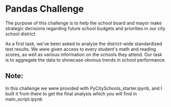 # Pandas Challenge

The purpose of this challenge is to help the school board and mayor make strategic decisions regarding future school budgets and priorities in our city school district.

As a first task, we've been asked to analyze the district-wide standardized test results. We were given access to every student's math and reading scores, as well as various information on the schools they attend. Our task is to aggregate the data to showcase obvious trends in school performance.


## Note: 
In this challenge we were provided with PyCitySchools_starter.ipynb, and I built it from there
to get the final analysis which you will find in main_script.ipynb
